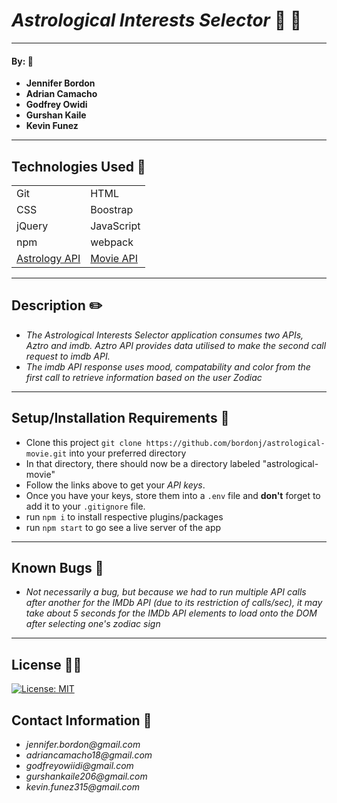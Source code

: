 # _Astrological Interests Selector_ :crystal_ball: :milky_way:
___


#### By: :electric_plug:
 * **Jennifer Bordon**
 * **Adrian Camacho**
 * **Godfrey Owidi**
 * **Gurshan Kaile**
 * **Kevin Funez**
___

## Technologies Used :floppy_disk:

|  |  |
|--|--|
|Git|HTML|
|CSS|Boostrap|
|jQuery|JavaScript|
|npm|webpack|
|[Astrology API](https://rapidapi.com/sameer.kumar/api/aztro)| [Movie API](https://rapidapi.com/apidojo/api/imdb8/pricing?utm_source=api-quota-85&utm_medium=email&utm_campaign=IMDb)|
___
## Description :pencil2:
* _The Astrological Interests Selector application consumes two APIs, Aztro and imdb. Aztro API provides data utilised to make the second call request to imdb API._
* _The imdb API response uses mood, compatability and color from the first call to retrieve information based on the user Zodiac_
___
## Setup/Installation Requirements :triangular_ruler:
* Clone this project `git clone https://github.com/bordonj/astrological-movie.git` into your preferred directory
* In that directory, there should now be a directory labeled "astrological-movie"
* Follow the links above to get your _API keys_.
* Once you have your keys, store them into a `.env` file and **don't** forget to add it to your `.gitignore` file.
* run `npm i` to install respective plugins/packages
* run `npm start` to go see a live server of the app
___

## Known Bugs :bug:

* _Not necessarily a bug, but because we had to run multiple API calls after another for the IMDb API (due to its restriction of calls/sec), it may take about 5 seconds for the IMDb API elements to load onto the DOM after selecting one's zodiac sign_
___
## License :guardsman:

[![License: MIT](https://img.shields.io/badge/License-MIT-yellow.svg)](https://opensource.org/licenses/MIT)


## Contact Information :email:

- _jennifer.bordon@gmail.com_
- _adriancamacho18@gmail.com_
- _godfreyowiidi@gmail.com_
- _gurshankaile206@gmail.com_
- _kevin.funez315@gmail.com_